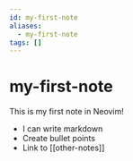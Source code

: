 ```yaml
---
id: my-first-note
aliases:
  - my-first-note
tags: []
---
```


 # my-first-note

This is my first note in Neovim!

- I can write markdown
- Create bullet points
 - Link to [[other-notes]]
